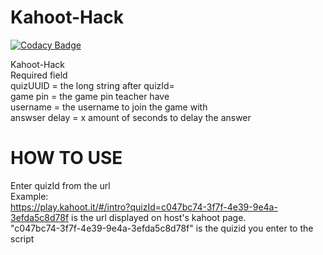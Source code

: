 # Kahoot-Hack
[![Codacy Badge](https://api.codacy.com/project/badge/Grade/b1a22e16e65c414cb253813213eba3c9)](https://www.codacy.com/manual/sqz269/Kahoot-Hack?utm_source=github.com&amp;utm_medium=referral&amp;utm_content=sqz269/Kahoot-Hack&amp;utm_campaign=Badge_Grade)

Kahoot-Hack  
Required field  
quizUUID = the long string after quizId=  
game pin = the game pin teacher have  
username = the username to join the game with  
answser delay = x amount of seconds to delay the answer  

# HOW TO USE
Enter quizId from the url  
Example:  
https://play.kahoot.it/#/intro?quizId=c047bc74-3f7f-4e39-9e4a-3efda5c8d78f
is the url displayed on host's kahoot page.  
"c047bc74-3f7f-4e39-9e4a-3efda5c8d78f" is the quizid you enter to the script  
